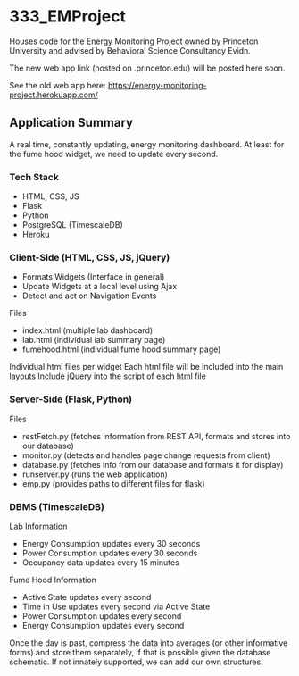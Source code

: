 # 333_EMProject
Houses code for the Energy Monitoring Project owned by Princeton University and advised by Behavioral Science Consultancy Evidn.

The new web app link (hosted on .princeton.edu) will be posted here soon.

See the old web app here: https://energy-monitoring-project.herokuapp.com/

## Application Summary
A real time, constantly updating, energy monitoring dashboard. At least for the fume hood widget, we need to update every second.

### Tech Stack
- HTML, CSS, JS
- Flask
- Python
- PostgreSQL (TimescaleDB)
- Heroku

### Client-Side (HTML, CSS, JS, jQuery)
- Formats Widgets (Interface in general)
- Update Widgets at a local level using Ajax
- Detect and act on Navigation Events

Files
- index.html (multiple lab dashboard)
- lab.html (individual lab summary page)
- fumehood.html (individual fume hood summary page)

Individual html files per widget
Each html file will be included into the main layouts
Include jQuery into the script of each html file

### Server-Side (Flask, Python)
Files
- restFetch.py (fetches information from REST API, formats and stores into our database)
- monitor.py (detects and handles page change requests from client)
- database.py (fetches info from our database and formats it for display)
- runserver.py (runs the web application)
- emp.py (provides paths to different files for flask)

### DBMS (TimescaleDB)
Lab Information
- Energy Consumption updates every 30 seconds
- Power Consumption updates every 30 seconds
- Occupancy data updates every 15 minutes

Fume Hood Information
- Active State updates every second
- Time in Use updates every second via Active State
- Power Consumption updates every second
- Energy Consumption updates every second

Once the day is past, compress the data into averages (or other informative forms) and store them separately, if that is possible given the database schematic. If not innately supported, we can add our own structures.


